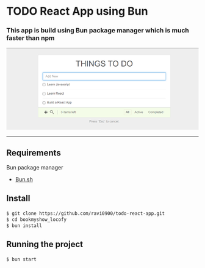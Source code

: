 # TODO React App using Bun

### This app is build using Bun package manager which is much faster than npm
![Cover Image](./image/todo.png)

---
## Requirements

Bun package manager 
* [Bun.sh](https://bun.sh/)

## Install

    $ git clone https://github.com/ravi0900/todo-react-app.git
    $ cd bookmyshow_locofy
    $ bun install


## Running the project

    $ bun start

